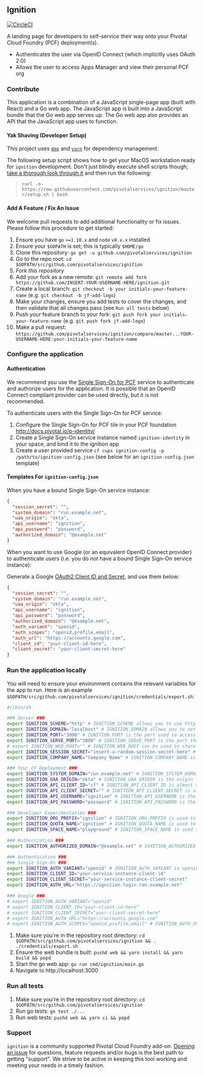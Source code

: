 ## Ignition
[![CircleCI](https://circleci.com/gh/pivotalservices/ignition/tree/master.svg?style=svg)](https://circleci.com/gh/pivotalservices/ignition/tree/master)

A landing page for developers to self-service their way onto your Pivotal Cloud Foundry (PCF) deployment(s).

* Authenticates the user via OpenID Connect (which implicitly uses OAuth 2.0)
* Allows the user to access Apps Manager and view their personal PCF org

### Contribute

This application is a combination of a JavaScript single-page app (built with React) and a Go web app. The JavaScript app is built into a JavaScript bundle that the Go web app serves up. The Go web app also provides an API that the JavaScript app uses to function.

#### Yak Shaving (Developer Setup)

This project uses [`dep`](https://github.com/golang/dep) and [`yarn`](https://yarnpkg.com) for dependency management.

The following setup script shows how to get your MacOS workstation ready for `ignition` development. Don't just blindly execute shell scripts though; [take a thorough look through it](https://raw.githubusercontent.com/pivotalservices/ignition/master/setup.sh) and then run the following:

> `curl -o- https://raw.githubusercontent.com/pivotalservices/ignition/master/setup.sh | bash`

#### Add A Feature / Fix An Issue

We welcome pull requests to add additional functionality or fix issues. Please follow this procedure to get started:

1. Ensure you have `go` `>=1.10.x` and `node` `v8.x.x` installed
1. Ensure your `$GOPATH` is set; this is typically `$HOME/go`
1. Clone this repository: `go get -u github.com/pivotalservices/ignition`
1. Go to the repo root: `cd $GOPATH/src/github.com/pivotalservices/ignition`
1. *Fork this repository*
1. Add your fork as a new remote: `git remote add fork https://github.com/INSERT-YOUR-USERNAME-HERE/ignition.git`
1. Create a local branch: `git checkout -b your initials-your-feature-name` (e.g. `git checkout -b jf-add-logo`)
1. Make your changes, ensure you add tests to cover the changes, and then validate that all changes pass (see `Run all tests` below)
1. Push your feature branch to your fork: `git push fork your initials-your-feature-name` (e.g. `git push fork jf-add-logo`)
1. Make a pull request: `https://github.com/pivotalservices/ignition/compare/master...YOUR-USERNAME-HERE:your-initials-your-feature-name`

### Configure the application
#### Authentication
We recommend you use the [Single Sign-On for PCF](https://network.pivotal.io/products/pivotal_single_sign-on_service) service to authenticate and authorize users for the application. It is possible that an OpenID Connect compliant provider can be used directly, but it is not recommended.

To authenticate users with the Single Sign-On for PCF service:
1. Configure the Single Sign-On for PCF tile in your PCF foundation http://docs.pivotal.io/p-identity/
1. Create a Single Sign-On service instance named `ignition-identity` in your space, and bind it to the ignition app
1. Create a user provided service `cf cups ignition-config -p /path/to/ignition-config.json` (see below for an `ignition-config.json` template)

#### Templates For `ignition-config.json`

When you have a bound Single Sign-On service instance:

```json
{
  "session_secret": "",
  "system_domain": "run.example.net",
  "uaa_origin": "okta",
  "api_username": "ignition",
  "api_password": "password",
  "authorized_domain": "@example.net"
}
```

When you want to use Google (or an equivalent OpenID Connect provider) to authenticate users (i.e. you do _not_ have a bound Single Sign-On service instance):

Generate a Google [OAuth2 Client ID and Secret](https://console.developers.google.com/apis/credentials), and use them below:

```json
{
  "session_secret": "",
  "system_domain": "run.example.net",
  "uaa_origin": "okta",
  "api_username": "ignition",
  "api_password": "password",
  "authorized_domain": "@example.net",
  "auth_variant": "openid",
  "auth_scopes": "openid,profile,email",
  "auth_url": "https://accounts.google.com",
  "client_id": "your-client-id-here",
  "client_secret": "your-client-secret-here"  
}
```

### Run the application locally

You will need to ensure your environment contains the relevant variables for the app to run. Here is an example `$GOPATH/src/github.com/pivotalservices/ignition/credentials/export.sh`:

```sh
#!/bin/sh

### Server ###
export IGNITION_SCHEME="http" # IGNITION_SCHEME allows you to use http for local development; it is always set to HTTPS on PCF
export IGNITION_DOMAIN="localhost" # IGNITION_DOMAIN allows you to set the domain that will be used to access the app
export IGNITION_PORT="3000" # IGNITION_PORT is the port used to access ignition; this is always set to 443 on PCF
export IGNITION_SERVE_PORT="3000" # IGNITION_SERVE_PORT is the port that ignition listens on; this is usually different to IGNITION_PORT except during development
# export IGNITION_WEB_ROOT="" # IGNITION_WEB_ROOT can be used to store JS / CSS / image resources at a non-default path
export IGNITION_SESSION_SECRET="insert-a-random-session-secret-here" # IGNITION_SESSION_SECRET is used to encrypt the contents of the secure cookie used to store a user's session information
export IGNITION_COMPANY_NAME="Company Name" # IGNITION_COMPANY_NAME is used to white label the UX for ignition

### Your CF Deployment ###
export IGNITION_SYSTEM_DOMAIN="run.example.net" # IGNITION_SYSTEM_DOMAIN is what you get when you take the "api." away from the Cloud Controller API URL
export IGNITION_UAA_ORIGIN="okta" # IGNITION_UAA_ORIGIN is the origin for a user that logs in to Cloud Foundry with your single sign on solution of choice
export IGNITION_API_CLIENT_ID="cf" # IGNITION_API_CLIENT_ID is almost always cf
export IGNITION_API_CLIENT_SECRET="" # IGNITION_API_CLIENT_SECRET is almost always blank
export IGNITION_API_USERNAME="ignition" # IGNITION_API_USERNAME is the username for the user that can create Cloud Foundry organizations
export IGNITION_API_PASSWORD="password" # IGNITION_API_PASSWORD is the password for the user that can create Cloud Foundry organizations

### Developer Experimentation ###
export IGNITION_ORG_PREFIX="ignition" # IGNITION_ORG_PREFIX is used to generate a developer's org name (e.g. ignition-testuser)
export IGNITION_QUOTA_NAME="ignition" # IGNITION_QUOTA_NAME is used to generate a developer's org with the appropriate quota
export IGNITION_SPACE_NAME="playground" # IGNITION_SPACE_NAME is used to create the initial space in a developer's org

### Authorization ###
export IGNITION_AUTHORIZED_DOMAIN="@example.net" # IGNITION_AUTHORIZED_DOMAIN is used to validate that users are allowed to access the application

### Authentication ###
### Single Sign-On ###
export IGNITION_AUTH_VARIANT="openid" # IGNITION_AUTH_VARIANT is openid when you're working locally because you don't have a bound sso service instance
export IGNITION_CLIENT_ID="your-service-instance-client-id"
export IGNITION_CLIENT_SECRET="your-service-instance-client-secret"
export IGNITION_AUTH_URL="https://ignition.login.run.example.net"

### Google ###
# export IGNITION_AUTH_VARIANT="openid"
# export IGNITION_CLIENT_ID="your-client-id-here"
# export IGNITION_CLIENT_SECRET="your-client-secret-here"
# export IGNITION_AUTH_URL="https://accounts.google.com"
# export IGNITION_AUTH_SCOPES="openid,profile,email" # IGNITION_AUTH_SCOPES is not the same for Google as it is for the a Single Sign-On instance, and this allows you to override it with a comma separated list of values
```

1. Make sure you're in the repository root directory: `cd $GOPATH/src/github.com/pivotalservices/ignition && . ./credentials/export.sh`
1. Ensure the web bundle is built: `pushd web && yarn install && yarn build && popd`
1. Start the go web app: `go run cmd/ignition/main.go`
1. Navigate to http://localhost:3000

### Run all tests

1. Make sure you're in the repository root directory: `cd $GOPATH/src/github.com/pivotalservices/ignition`
1. Run go tests: `go test ./...`
1. Run web tests: `pushd web && yarn ci && popd`

### Support

`ignition` is a community supported Pivotal Cloud Foundry add-on. [Opening an issue](https://github.com/pivotalservices/ignition/issues/new) for questions, feature requests and/or bugs is the best path to getting "support". We strive to be active in keeping this tool working and meeting your needs in a timely fashion.

